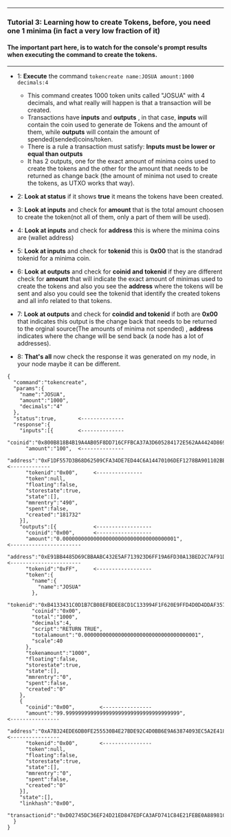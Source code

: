 ------------------------------------------------------------
### **Tutorial 3**: Learning how to create Tokens, before, **you need one 1 minima** (in fact a very low fraction of it)
#### The important part here, is to watch for the console's prompt results when executing the command to create the tokens.
------------------------------------------------------------
- 1: **Execute** the command ` tokencreate name:JOSUA amount:1000 decimals:4 ` 
  - This command creates 1000 token units called "JOSUA" with 4 decimals, and what really will happen is that a transaction will be created.
  - Transactions have **inputs** and **outputs** , in that case, **inputs** will contain the coin used to generate de Tokens and the amount of them, while **outputs** will contain the amount of spended(sended)coins/token. 
  - There is a rule a transaction must satisfy: **Inputs must be lower or equal than outputs**
  - It has 2 outputs, one for the exact amount of minima coins used to create the tokens and the other for the amount that needs to be returned as change back (the amount of minima not used to create the tokens, as UTXO works that way).

- 2: **Look at status** if it shows **true** it means the tokens have been created.
- 3: **Look at inputs** and check for **amount** that is the total amount choosen to create the token(not all of them, only a part of them will be used).
- 4: **Look at inputs** and check for **address** this is where the minima coins are (wallet address)
- 5: **Look at inputs** and check for **tokenid** this is **0x00** that is the standrad tokenid for a minima coin.
- 6: **Look at outputs** and check for **coinid and tokenid** if they are different check for **amount** that will indicate the exact amount of minimas used to create the tokens and also you see the **address** where the tokens will be sent and also you could see the tokenid that identify the created tokens and all info related to that tokens.
- 7: **Look at outputs** and check for **coindid and tokenid** if both are **0x00** that indicates this output is the change back that needs to be returned to the orginal source(The amounts of minima not spended) , **address** indicates where the change will be send back (a node has a lot of addresses).
- 8: **That's all** now check the response it was generated on my node, in your node maybe it can be different.

```
{
  "command":"tokencreate",
  "params":{
    "name":"JOSUA",
    "amount":"1000",
    "decimals":"4"
  },
  "status":true,       <--------------
  "response":{
    "inputs":[{        <--------------
      "coinid":"0x800B818B4B19A4AB05F8DD716CFFBCA37A3D605284172E562AA4424D869A17E9",
      "amount":"100",  <--------------
      "address":"0xF1DF557D3B68D62509CFA34DE7ED44C6A14470106DEF1278BA901102BEB67B66",          <-------------
      "tokenid":"0x00",     <---------------
      "token":null,
      "floating":false,
      "storestate":true,
      "state":[],
      "mmrentry":"490",
      "spent":false,
      "created":"181732"
    }],
    "outputs":[{            <------------------
      "coinid":"0x00",      <------------------
      "amount":"0.0000000000000000000000000000000000001",                                    <-----------------------
      "address":"0xE91BB4485D69CBBAABC432E5AF713923D6FF19A6FD30A13BED2C7AF91D30E5D7",        <-----------------------
      "tokenid":"0xFF",     <------------------
      "token":{
        "name":{
          "name":"JOSUA"
        },
        "tokenid":"0xB4133431C0D1B7CB08EFBDEE8CD1C133994F1F620E9FFD4D0D4DDAF357CBEFC0",
        "coinid":"0x00",
        "total":"1000",
        "decimals":4,
        "script":"RETURN TRUE",
        "totalamount":"0.0000000000000000000000000000000000001",
        "scale":40
      },
      "tokenamount":"1000",
      "floating":false,
      "storestate":true,
      "state":[],
      "mmrentry":"0",
      "spent":false,
      "created":"0"
    },
    {
      "coinid":"0x00",        <----------------
      "amount":"99.9999999999999999999999999999999999999",                                          <----------------
      "address":"0xA7B324EDE6DB0FE255530B4E27BDE92C4D0BB6E9A63874093EC5A2E4182E919E",               <----------------
      "tokenid":"0x00",       <----------------
      "token":null,
      "floating":false,
      "storestate":true,
      "state":[],
      "mmrentry":"0",
      "spent":false,
      "created":"0"
    }],
    "state":[],
    "linkhash":"0x00",
    "transactionid":"0xD02745DC36EF24D21ED847EDFCA3AFD741C84E21FEBE0A88981C8583D98E058E"
  }
}

```
